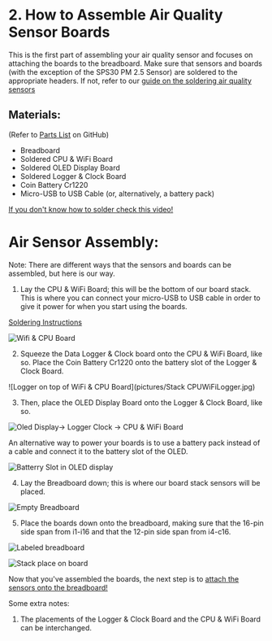 # 2. How to Assemble Air Quality Sensor Boards
This is the first part of assembling your air quality sensor and focuses on attaching the boards to 
the breadboard. Make sure that sensors and boards (with the exception of the SPS30 PM 2.5 Sensor) are soldered
to the appropriate headers. If not, refer to our [guide on the soldering air quality sensors](https://github.com/jonscrp/Instructions/blob/main/1.How%20to%20Solder%20Air%20Quality%20Sensor.md)

## Materials: 
(Refer to [Parts List](https://github.com/Community-Sensor-Lab/Air-Quality-Sensor/blob/master/README.md#Parts-List-) on GitHub)
  
  + Breadboard
  + Soldered CPU & WiFi Board
  + Soldered OLED Display Board
  + Soldered Logger & Clock Board
  + Coin Battery Cr1220
  + Micro-USB to USB Cable (or, alternatively, a battery pack)

[If you don't know how to solder check this video!]()

# Air Sensor Assembly:

Note: There are different ways that the sensors and boards can be assembled, but here is our way.

  1. Lay the CPU & WiFi Board; this will be the bottom of our board stack. This is where you can connect your micro-USB to USB cable in order to give it power for when you start using the boards.
  
  [Soldering Instructions](https://learn.adafruit.com/how-to-solder-headers/male-headers)

  ![Wifi & CPU Board](pictures/WiFi&CPU.jpg)

  2. Squeeze the Data Logger & Clock board onto the CPU & WiFi Board, like so. Place the Coin Battery Cr1220 onto the battery slot of the Logger & Clock Board.
  
  ![Logger on top of  WiFi & CPU Board](pictures/Stack CPUWiFiLogger.jpg)
  
  3. Then, place the OLED Display Board onto the Logger & Clock Board, like so.
  
  ![Oled Display-> Logger Clock -> CPU & WiFi Board](pictures/OLEDCPULogger.jpg)

  An alternative way to power your boards is to use a battery pack instead of a cable and connect it to the battery slot of the OLED.
  
  ![Batterry Slot in OLED display](pictures/WiFi&CPUpower.jpg)

  4. Lay the Breadboard down; this is where our board stack sensors will be placed.

  ![Empty Breadboard](pictures/Empty_BreadBoard.jpg)

  5. Place the boards down onto the breadboard, making sure that the 16-pin side span from i1-i16 and that the 12-pin side span from i4-c16.

  ![Labeled breadboard](pictures/Empty_BreadBoardLabel.jpg)
  

  ![Stack place on board]()

  Now that you've assembled the boards, the next step is to [attach the sensors onto the breadboard!]()

  Some extra notes:
  1. The placements of the Logger & Clock Board and the CPU & WiFi Board can be interchanged.








